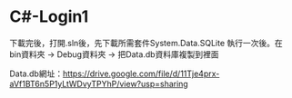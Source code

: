 # C#-Login1


下載完後，打開.sln後，先下載所需套件System.Data.SQLite
執行一次後。在 bin資料夾 -> Debug資料夾 -> 把Data.db資料庫複製到裡面


Data.db網址：https://drive.google.com/file/d/11Tje4prx-aVf1BT6n5P1yLtWDvyTPYhP/view?usp=sharing
